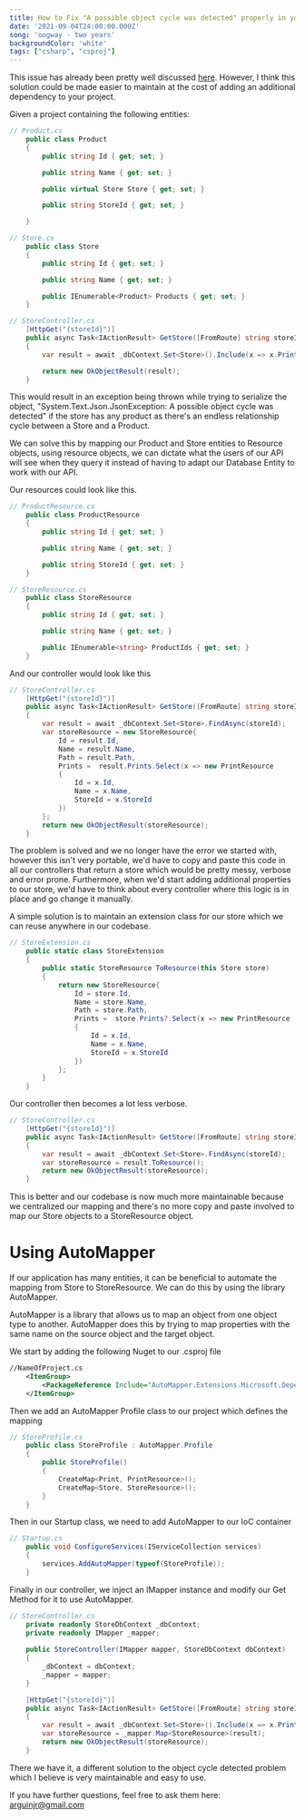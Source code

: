 ```yaml
---
title: How to Fix "A possible object cycle was detected" properly in your .Net project using AutoMapper
date: '2021-09-04T24:00:00.000Z'
song: 'oogway - two years'
backgroundColor: 'white'
tags: ["csharp", "csproj"]
---
```


This issue has already been pretty well discussed [here](https://khalidabuhakmeh.com/ef-core-and-aspnet-core-cycle-issue-and-solution). However, I think this solution could be made easier to maintain at the cost of adding an additional dependency to your project.

Given a project containing the following entities:

```csharp
// Product.cs
    public class Product
    {
        public string Id { get; set; }

        public string Name { get; set; }

       	public virtual Store Store { get; set; }

        public string StoreId { get; set; }

    }

// Store.cs
  	public class Store
    {
        public string Id { get; set; }

        public string Name { get; set; }

        public IEnumerable<Product> Products { get; set; }
    }
```

```csharp
// StoreController.cs
    [HttpGet("{storeId}")]
    public async Task<IActionResult> GetStore([FromRoute] string storeId)
    {
        var result = await _dbContext.Set<Store>().Include(x => x.Prints).FirstAsync(x => x.Id == storeId);

        return new OkObjectResult(result);
    }
```

This would result in an exception being thrown while trying to serialize the object, "System.Text.Json.JsonException: A possible object cycle was detected" if the store has any product
 as there's an endless relationship cycle between a Store and a Product.

 We can solve this by mapping our Product and Store entities to Resource objects, using resource objects, we can dictate
 what the users of our API will see when they query it instead of having to adapt our Database Entity to work with our API.

 Our resources could look like this.
```csharp
// ProductResource.cs
    public class ProductResource
    {
        public string Id { get; set; }

        public string Name { get; set; }

        public string StoreId { get; set; }
    }

// StoreResource.cs
  	public class StoreResource
    {
        public string Id { get; set; }

        public string Name { get; set; }

        public IEnumerable<string> ProductIds { get; set; }
    }
```

And our controller would look like this

```csharp
// StoreController.cs
    [HttpGet("{storeId}")]
    public async Task<IActionResult> GetStore([FromRoute] string storeId)
    {
        var result = await _dbContext.Set<Store>.FindAsync(storeId);
        var storeResource = new StoreResource{
            Id = result.Id,
            Name = result.Name,
            Path = result.Path,
            Prints =  result.Prints.Select(x => new PrintResource
            {
                Id = x.Id,
                Name = x.Name,
                StoreId = x.StoreId
            })
        };
        return new OkObjectResult(storeResource);
    }
```

The problem is solved and we no longer have the error we started with, however this isn't very portable, we'd have to copy and paste this
code in all our controllers that return a store which would be pretty messy, verbose and error prone. Furthermore, when we'd start adding 
additional properties to our store, we'd have to think about every controller where this logic is in place and go change it manually.

A simple solution is to maintain an extension class for our store which we can reuse anywhere in our codebase.

```csharp
// StoreExtension.cs
    public static class StoreExtension
    {
        public static StoreResource ToResource(this Store store)
        {
            return new StoreResource{
                Id = store.Id,
                Name = store.Name,
                Path = store.Path,
                Prints =  store.Prints?.Select(x => new PrintResource
                {
                    Id = x.Id,
                    Name = x.Name,
                    StoreId = x.StoreId
                })
            };
        }
    }
```

Our controller then becomes a lot less verbose. 

```csharp
// StoreController.cs
    [HttpGet("{storeId}")]
    public async Task<IActionResult> GetStore([FromRoute] string storeId)
    {
        var result = await _dbContext.Set<Store>.FindAsync(storeId);
        var storeResource = result.ToResource();
        return new OkObjectResult(storeResource);
    }
```

This is better and our codebase is now much more maintainable because we centralized our mapping and there's no more copy and paste involved
to map our Store objects to a StoreResource object. 

# Using AutoMapper

If our application has many entities, it can be beneficial to automate the mapping from Store to StoreResource. We can do this by
using the library AutoMapper.

AutoMapper is a library that allows us to map an object from one object type to another. AutoMapper does this by trying to map properties
with the same name on the source object and the target object.

We start by adding the following Nuget to our .csproj file
``` xml
//NameOfProject.cs
    <ItemGroup>
        <PackageReference Include="AutoMapper.Extensions.Microsoft.DependencyInjection" Version="8.1.1" />
    </ItemGroup>        
```

Then we add an AutoMapper Profile class to our project which defines the mapping 

```csharp
// StoreProfile.cs
    public class StoreProfile : AutoMapper.Profile
    {
        public StoreProfile()
        {
            CreateMap<Print, PrintResource>();
            CreateMap<Store, StoreResource>();
        }
    }
```

Then in our Startup class, we need to add AutoMapper to our IoC container
  
```csharp
// Startup.cs
    public void ConfigureServices(IServiceCollection services)
    {
        services.AddAutoMapper(typeof(StoreProfile));
    }
```

Finally in our controller, we inject an IMapper instance and modify our Get Method for it to use AutoMapper.

```csharp
// StoreController.cs
    private readonly StoreDbContext _dbContext;
    private readonly IMapper _mapper;
    
    public StoreController(IMapper mapper, StoreDbContext dbContext)
    {
        _dbContext = dbContext;
        _mapper = mapper;
    }

    [HttpGet("{storeId}")]
    public async Task<IActionResult> GetStore([FromRoute] string storeId)
    {
        var result = await _dbContext.Set<Store>().Include(x => x.Prints).FirstAsync(x => x.Id == storeId);
        var storeResource = _mapper.Map<StoreResource>(result);
        return new OkObjectResult(storeResource);
    }
```

There we have it, a different solution to the object cycle detected problem which I believe is very maintainable and easy
to use.

If you have further questions, feel free to ask them here: [arguinjr@gmail.com](mailto:arguinjr@gmail.com?subject=Extern%20Alias%20CSharp)
